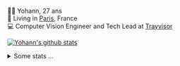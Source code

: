 <p>
  👨🏻 <bold>Yohann</bold>, 27 ans<br/>
  💼 Living in <a href="https://www.google.com/maps?q=paris">Paris</a>, France<br/>
  💻 Computer Vision Engineer and Tech Lead at <a href="https://trayvisor.com/">Trayvisor</a><br/>
</p>

<a href="https://github.com/anuraghazra/github-readme-stats"><img align="center" src="https://github-readme-stats-go94hl40s-yohann84l.vercel.app//api?username=yohann84L&show_icons=true&include_all_commits=true" alt="Yohann's github stats" /> </a>


<details>
  <summary>Some stats ...</summary><br/>
  

<!--START_SECTION:waka-->
![Code Time](http://img.shields.io/badge/Code%20Time-1%2C126%20hrs%2023%20mins-blue)

![Profile Views](http://img.shields.io/badge/Profile%20Views-0-blue)

**🐱 My GitHub Data** 

> 📦 440.7 kB Used in GitHub's Storage 
 > 
> 🏆 681 Contributions in the Year 2024
 > 
> 🚫 Not Opted to Hire
 > 
> 📜 26 Public Repositories 
 > 
> 🔑 21 Private Repositories 
 > 
**I'm an Early 🐤** 

```text
🌞 Morning                15055 commits       ████████░░░░░░░░░░░░░░░░░   31.10 % 
🌆 Daytime                27403 commits       ██████████████░░░░░░░░░░░   56.60 % 
🌃 Evening                5806 commits        ███░░░░░░░░░░░░░░░░░░░░░░   11.99 % 
🌙 Night                  148 commits         ░░░░░░░░░░░░░░░░░░░░░░░░░   00.31 % 
```
📅 **I'm Most Productive on Wednesday** 

```text
Monday                   8889 commits        █████░░░░░░░░░░░░░░░░░░░░   18.36 % 
Tuesday                  8965 commits        █████░░░░░░░░░░░░░░░░░░░░   18.52 % 
Wednesday                10778 commits       ██████░░░░░░░░░░░░░░░░░░░   22.26 % 
Thursday                 9903 commits        █████░░░░░░░░░░░░░░░░░░░░   20.46 % 
Friday                   9058 commits        █████░░░░░░░░░░░░░░░░░░░░   18.71 % 
Saturday                 278 commits         ░░░░░░░░░░░░░░░░░░░░░░░░░   00.57 % 
Sunday                   541 commits         ░░░░░░░░░░░░░░░░░░░░░░░░░   01.12 % 
```


📊 **This Week I Spent My Time On** 

```text
🕑︎ Time Zone: Europe/Paris

💬 Programming Languages: 
No Activity Tracked This Week

🔥 Editors: 
No Activity Tracked This Week

💻 Operating System: 
No Activity Tracked This Week
```

**I Mostly Code in Python** 

```text
Python                   25 repos            █████████████░░░░░░░░░░░░   53.19 % 
Jupyter Notebook         5 repos             ███░░░░░░░░░░░░░░░░░░░░░░   10.64 % 
JavaScript               3 repos             ██░░░░░░░░░░░░░░░░░░░░░░░   06.38 % 
HTML                     2 repos             █░░░░░░░░░░░░░░░░░░░░░░░░   04.26 % 
Shell                    1 repo              █░░░░░░░░░░░░░░░░░░░░░░░░   02.13 % 
```




 Last Updated on 24/05/2024 00:30:25 UTC
<!--END_SECTION:waka-->
